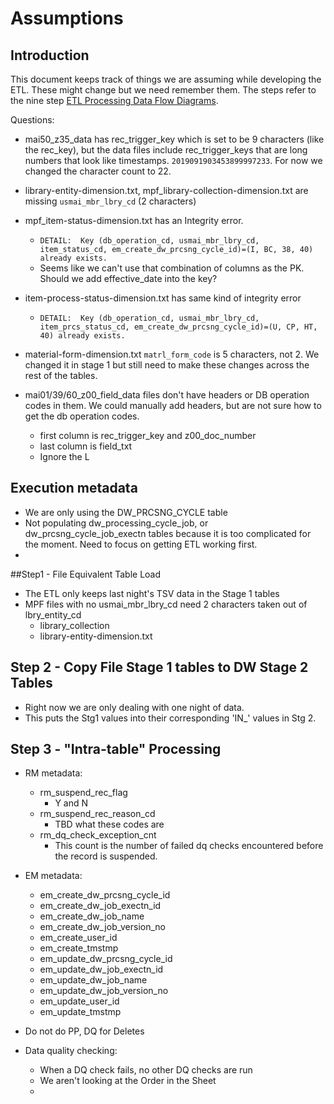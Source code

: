 # Assumptions

## Introduction

This document keeps track of things we are assuming while developing the ETL. These might change but we need remember them. The steps refer to the nine step  [ETL Processing Data Flow Diagrams](https://drive.google.com/file/d/16BcITSFaCaLhXMs4epbEsvIyguZ5RZ1h/view?usp=sharing_eil&ts=5d6e62da).



Questions: 

- mai50_z35_data has rec_trigger_key which is set to be 9 characters (like the rec_key), but the data files include rec_trigger_keys that are long numbers that look like timestamps. `2019091903453899997233`. For now we changed the character count to 22. 

- library-entity-dimension.txt, mpf_library-collection-dimension.txt are missing `usmai_mbr_lbry_cd` (2 characters)

- mpf_item-status-dimension.txt has an Integrity error.
  - ```DETAIL:  Key (db_operation_cd, usmai_mbr_lbry_cd, item_status_cd, em_create_dw_prcsng_cycle_id)=(I, BC, 38, 40) already exists.```
  - Seems like we can't use that combination of columns as the PK. Should we add effective_date into the key?
  
- item-process-status-dimension.txt has same kind of integrity error
  
  - ```DETAIL:  Key (db_operation_cd, usmai_mbr_lbry_cd, item_prcs_status_cd, em_create_dw_prcsng_cycle_id)=(U, CP, HT, 40) already exists.```
  
- material-form-dimension.txt `matrl_form_code` is 5 characters, not 2. We changed it in stage 1 but still need to make these changes across the rest of the tables. 

- mai01/39/60_z00_field_data files don't have headers or DB operation codes in them. We could manually add headers, but are not sure how to get the db operation codes. 

  - first column is rec_trigger_key and z00_doc_number
  - last column is field_txt
  - Ignore the L

  



## Execution metadata

-  We are only using the DW_PRCSNG_CYCLE table
- Not populating dw_processing_cycle_job, or dw_prcsng_cycle_job_exectn tables because it is too complicated for the moment. Need to focus on getting ETL working first. 
- 



##Step1 - File Equivalent Table Load

- The ETL only keeps last night's TSV data in the Stage 1 tables
- MPF files with no usmai_mbr_lbry_cd need 2 characters taken out of lbry_entity_cd
  - library_collection
  - library-entity-dimension.txt

## Step 2 - Copy File Stage 1 tables to DW Stage 2 Tables

- Right now we are only dealing with one night of data.
- This puts the Stg1 values into their corresponding 'IN_' values in Stg 2. 

## Step 3 - "Intra-table" Processing

- RM metadata:

  - rm_suspend_rec_flag
    - Y and N 
  - rm_suspend_rec_reason_cd
    - TBD what these codes are
  - rm_dq_check_exception_cnt
    - This count is the number of failed dq checks encountered before the record is suspended. 

- EM metadata:

  - em_create_dw_prcsng_cycle_id
  - em_create_dw_job_exectn_id
  - em_create_dw_job_name 
  - em_create_dw_job_version_no
  - em_create_user_id
  - em_create_tmstmp
  - em_update_dw_prcsng_cycle_id
  - em_update_dw_job_exectn_id
  - em_update_dw_job_name
  - em_update_dw_job_version_no
  - em_update_user_id
  - em_update_tmstmp

-  Do not do PP, DQ for Deletes
- Data quality checking: 
  - When a DQ check fails, no other DQ checks are run
  - We aren't looking at the Order in the Sheet
  - 